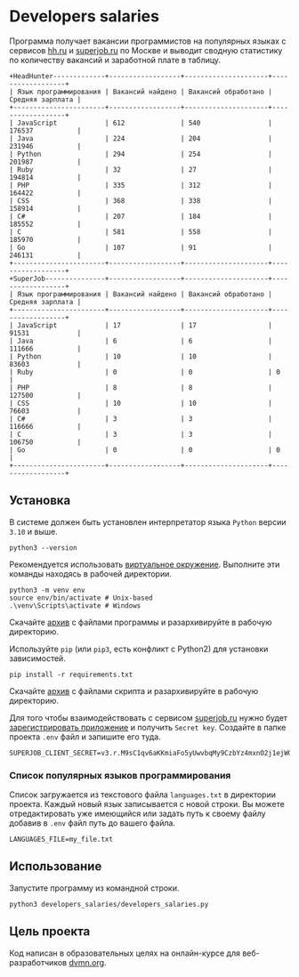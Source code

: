 # Developers salaries

Программа получает вакансии программистов на популярных языках с
сервисов [hh.ru](https://hh.ru/) и [superjob.ru](https://www.superjob.ru/) по Москве
и выводит сводную статистику по количеству вакансий и заработной плате в таблицу.

```
+HeadHunter-------------+------------------+---------------------+------------------+
| Язык программирования | Вакансий найдено | Вакансий обработано | Средняя зарплата |
+-----------------------+------------------+---------------------+------------------+
| JavaScript            | 612              | 540                 | 176537           |
| Java                  | 224              | 204                 | 231946           |
| Python                | 294              | 254                 | 201987           |
| Ruby                  | 32               | 27                  | 194814           |
| PHP                   | 335              | 312                 | 164422           |
| CSS                   | 368              | 338                 | 158914           |
| C#                    | 207              | 184                 | 185552           |
| C                     | 581              | 558                 | 185970           |
| Go                    | 107              | 91                  | 246131           |
+-----------------------+------------------+---------------------+------------------+
+SuperJob---------------+------------------+---------------------+------------------+
| Язык программирования | Вакансий найдено | Вакансий обработано | Средняя зарплата |
+-----------------------+------------------+---------------------+------------------+
| JavaScript            | 17               | 17                  | 91531            |
| Java                  | 6                | 6                   | 111666           |
| Python                | 10               | 10                  | 83603            |
| Ruby                  | 0                | 0                   | 0                |
| PHP                   | 8                | 8                   | 127500           |
| CSS                   | 10               | 10                  | 76603            |
| C#                    | 3                | 3                   | 116666           |
| C                     | 3                | 3                   | 106750           |
| Go                    | 0                | 0                   | 0                |
+-----------------------+------------------+---------------------+------------------+
```

## Установка

В системе должен быть установлен интерпретатор языка `Python` версии
`3.10` и выше.

```
python3 --version
```

Рекомендуется использовать 
[виртуальное окружение](https://docs.python.org/3/library/venv.html).
Выполните эти команды находясь в рабочей директории.

```
python3 -m venv env
source env/bin/activate # Unix-based
.\venv\Scripts\activate # Windows
```

Скачайте [архив](https://github.com/6f6e69/developers_salaries/archive/refs/heads/main.zip) 
с файлами программы и разархивируйте в рабочую директорию. 


Используйте `pip` (или `pip3`, есть конфликт с Python2) для установки зависимостей. 

```
pip install -r requirements.txt
```

Скачайте [архив](https://github.com/6f6e69/ediary-db-hack/archive/refs/heads/main.zip) 
с файлами скрипта и разархивируйте в рабочую директорию.

Для того чтобы взаимодействовать с сервисом [superjob.ru](https://www.superjob.ru/)
нужно будет [зарегистрировать приложение](https://api.superjob.ru/) 
и получить `Secret key`.
Создайте в папке проекта `.env` файл и запишите его туда.

```
SUPERJOB_CLIENT_SECRET=v3.r.M9sC1qv6aKKmiaFo5yUwvbqMy9CzbYz4mxnO2j1ejWQYAfCXi
```

### Cписок популярных языков программирования

Список загружается из текстового файла `languages.txt` в директории проекта.
Каждый новый язык записывается с новой строки. Вы можете отредактировать
уже имеющийся или задать путь к своему файлу добавив в `.env` файл путь до
вашего файла.

```
LANGUAGES_FILE=my_file.txt
```


## Использование

Запустите программу из командной строки.

```
python3 developers_salaries/developers_salaries.py
```

## Цель проекта

Код написан в образовательных целях на онлайн-курсе для веб-разработчиков [dvmn.org](https://dvmn.org/).